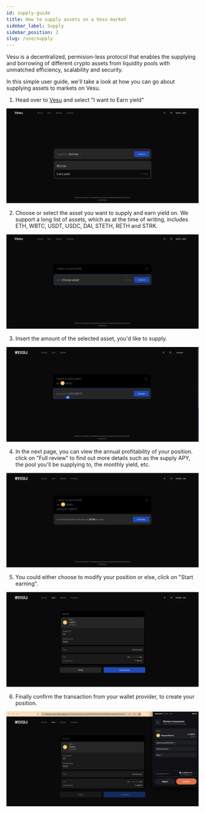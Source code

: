 ```yaml
---
id: supply-guide
title: How to supply assets on a Vesu market
sidebar_label: Supply
sidebar_position: 2
slug: /use/supply
---
```


Vesu is a decentralized, permision-less protocol that enables the supplying and borrowing of different crypto assets from liquidity pools with unmatched efficiency, scalability and security.

In this simple user guide, we'll take a look at how you can go about supplying assets to markets on Vesu.

1. Head over to [Vesu](https://vesu.com) and select "I want to Earn yield"

![Earn yield](images/supply_1.png)

2. Choose or select the asset you want to supply and earn yield on. We support a long list of assets, which as at the time of writing, includes ETH, WBTC, USDT, USDC, DAI, STETH, RETH and STRK.

![Select asset](images/supply_2.png)

3. Insert the amount of the selected asset, you'd like to supply.

![Insert amount](images/supply_3.png)

4. In the next page, you can view the annual profitability of your position. click on "Full review" to find out more details such as the supply APY, the pool you'll be supplying to, the monthly yield, etc.

![Review details](images/supply_4.png)

5. You could either choose to modify your position or else, click on "Start earning".

![Start earning](images/supply_5.png)

6. Finally confirm the transaction from your wallet provider, to create your position.

![Confirm transaction](images/supply_6.png)